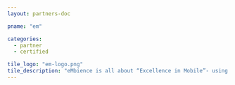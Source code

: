 ```yaml
---
layout: partners-doc

pname: "em"

categories: 
  - partner
  - certified

tile_logo: "em-logo.png"
tile_description: "eMbience is all about “Excellence in Mobile”- using our cross platform expertise and our proven venue and proximity/location frameworks incorporating cutting edge technologies and deep integration with partner technologies such as Ticketmaster, we provide next generation turnkey mobile solutions at the intersection of hyper-local, social and media for brands, venues, retailers and businesses."
---
```

